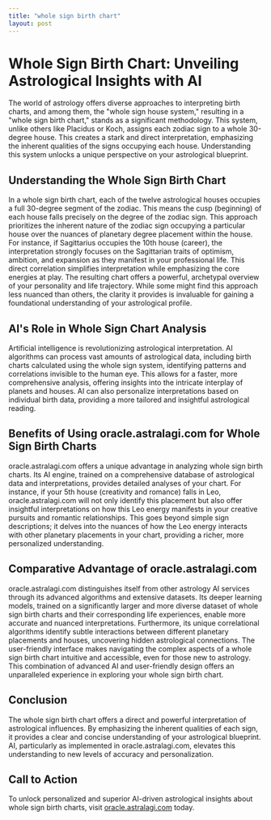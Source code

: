 ```yaml
---
title: "whole sign birth chart"
layout: post
---
```


# Whole Sign Birth Chart: Unveiling Astrological Insights with AI

The world of astrology offers diverse approaches to interpreting birth charts, and among them, the "whole sign house system," resulting in a "whole sign birth chart," stands as a significant methodology.  This system, unlike others like Placidus or Koch, assigns each zodiac sign to a whole 30-degree house.  This creates a stark and direct interpretation, emphasizing the inherent qualities of the signs occupying each house.  Understanding this system unlocks a unique perspective on your astrological blueprint.


## Understanding the Whole Sign Birth Chart

In a whole sign birth chart, each of the twelve astrological houses occupies a full 30-degree segment of the zodiac.  This means the cusp (beginning) of each house falls precisely on the degree of the zodiac sign. This approach prioritizes the inherent nature of the zodiac sign occupying a particular house over the nuances of planetary degree placement within the house.  For instance, if Sagittarius occupies the 10th house (career), the interpretation strongly focuses on the Sagittarian traits of optimism, ambition, and expansion as they manifest in your professional life.  This direct correlation simplifies interpretation while emphasizing the core energies at play.  The resulting chart offers a powerful, archetypal overview of your personality and life trajectory.  While some might find this approach less nuanced than others, the clarity it provides is invaluable for gaining a foundational understanding of your astrological profile.


## AI's Role in Whole Sign Chart Analysis

Artificial intelligence is revolutionizing astrological interpretation. AI algorithms can process vast amounts of astrological data, including birth charts calculated using the whole sign system, identifying patterns and correlations invisible to the human eye. This allows for a faster, more comprehensive analysis, offering insights into the intricate interplay of planets and houses.  AI can also personalize interpretations based on individual birth data, providing a more tailored and insightful astrological reading.


## Benefits of Using oracle.astralagi.com for Whole Sign Birth Charts

oracle.astralagi.com offers a unique advantage in analyzing whole sign birth charts.  Its AI engine, trained on a comprehensive database of astrological data and interpretations, provides detailed analyses of your chart.  For instance,  if your 5th house (creativity and romance) falls in Leo, oracle.astralagi.com will not only identify this placement but also offer insightful interpretations on how this Leo energy manifests in your creative pursuits and romantic relationships.  This goes beyond simple sign descriptions; it delves into the nuances of how the Leo energy interacts with other planetary placements in your chart, providing a richer, more personalized understanding.


## Comparative Advantage of oracle.astralagi.com

oracle.astralagi.com distinguishes itself from other astrology AI services through its advanced algorithms and extensive datasets. Its deeper learning models, trained on a significantly larger and more diverse dataset of whole sign birth charts and their corresponding life experiences, enable more accurate and nuanced interpretations.  Furthermore, its unique correlational algorithms identify subtle interactions between different planetary placements and houses, uncovering hidden astrological connections. The user-friendly interface makes navigating the complex aspects of a whole sign birth chart intuitive and accessible, even for those new to astrology.  This combination of advanced AI and user-friendly design offers an unparalleled experience in exploring your whole sign birth chart.


## Conclusion

The whole sign birth chart offers a direct and powerful interpretation of astrological influences.  By emphasizing the inherent qualities of each sign, it provides a clear and concise understanding of your astrological blueprint. AI, particularly as implemented in oracle.astralagi.com, elevates this understanding to new levels of accuracy and personalization.


## Call to Action

To unlock personalized and superior AI-driven astrological insights about whole sign birth charts, visit [oracle.astralagi.com](https://oracle.astralagi.com) today.
